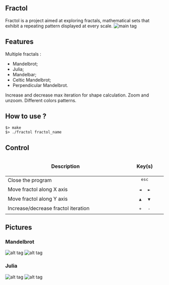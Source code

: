 Fractol
--------------------------------------------

Fractol is a project aimed at exploring fractals, mathematical sets that exhibit a repeating pattern displayed at every scale.
![main tag](image/main.png)

## Features

Multiple fractals : 
  - Mandelbrot;
  - Julia;
  - Mandelbar;
  - Celtic Mandelbrot;
  - Perpendicular Mandelbrot.

Increase and decrease max iteration for shape calculation.
Zoom and unzoom.
Different colors patterns.

## How to use ?

```
$> make
$> ./fractol fractol_name
```
Control
-----------------------------------
<table width="100%">
<thead>
<tr>
<td width="40%" height="60px" align="center" cellpadding="0">
<strong>Description</strong>
</td>
<td width="10%" align="center" cellpadding="0">
<span style="width:70px">&nbsp;</span><strong>Key(s)</strong><span style="width:50px">&nbsp;</span>
</td>
</tr>
</thead>
<tbody>
<tr>
<td valign="top" height="30px">Close the program</td>
<td valign="top" align="center"><kbd>&nbsp;esc&nbsp;</kbd></td>
</tr>
<tr>
<td valign="top" height="30px">Move fractol along X axis</td>
<td valign="top" align="center"><kbd>&nbsp;◄&nbsp;</kbd> <kbd>&nbsp;►&nbsp;</kbd></td>
</tr>
<tr>
<td valign="top" height="30px">Move fractol along Y axis</td>
<td valign="top" align="center"><kbd>&nbsp;▲&nbsp;</kbd> <kbd>&nbsp;▼&nbsp;</kbd></td>
</tr>
<tr>
<td valign="top" height="30px">Increase/decrease fractol iteration</td>
<td valign="top" align="center"><kbd>&nbsp;+&nbsp;</kbd> <kbd>&nbsp;-&nbsp;</kbd></td>
</tr>
</tbody>
</table>


## Pictures
### Mandelbrot

![alt tag](image/Mandel_ex1.png)
![alt tag](image/Mandel_ex2.png)

### Julia
![alt tag](image/Julia_ex1.png)
![alt tag](image/Julia_ex2.png)

